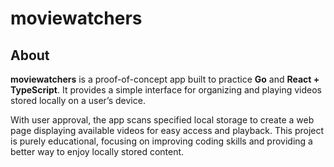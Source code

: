 # moviewatchers

## About

**moviewatchers** is a proof-of-concept app built to practice **Go** and **React + TypeScript**. It
provides a simple interface for organizing and playing videos stored locally on a user’s device.

With user approval, the app scans specified local storage to create a web page displaying available
videos for easy access and playback. This project is purely educational, focusing on improving
coding skills and providing a better way to enjoy locally stored content.
